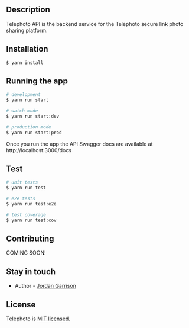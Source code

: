 ## Description

Telephoto API is the backend service for the Telephoto secure link photo sharing platform.

## Installation

```bash
$ yarn install
```

## Running the app

```bash
# development
$ yarn run start

# watch mode
$ yarn run start:dev

# production mode
$ yarn run start:prod
```

Once you run the app the API Swagger docs are available at http://localhost:3000/docs

## Test

```bash
# unit tests
$ yarn run test

# e2e tests
$ yarn run test:e2e

# test coverage
$ yarn run test:cov
```

## Contributing

COMING SOON!

## Stay in touch

- Author - [Jordan Garrison](https://github.com/jordangarrison)

## License

Telephoto is [MIT licensed](LICENSE).
